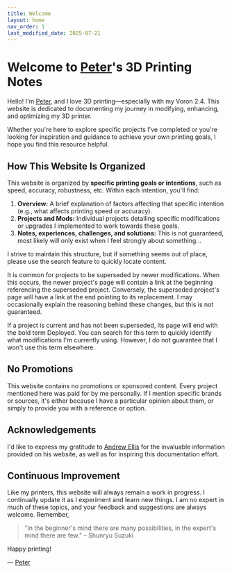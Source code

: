 ```yaml
---
title: Welcome
layout: home
nav_order: 1
last_modified_date: 2025-07-21
---
```


# Welcome to [Peter](https://peterxqc.github.io/)'s 3D Printing Notes

Hello! I'm [Peter](https://peterxqc.github.io/), and I love 3D printing—especially with my Voron 2.4. This website is dedicated to documenting my journey in modifying, enhancing, and optimizing my 3D printer.

Whether you're here to explore specific projects I've completed or you're looking for inspiration and guidance to achieve your own printing goals, I hope you find this resource helpful.

## How This Website Is Organized

This website is organized by **specific printing goals or intentions**, such as speed, accuracy, robustness, etc. Within each intention, you'll find:

1. **Overview:** A brief explanation of factors affecting that specific intention (e.g., what affects printing speed or accuracy).
2. **Projects and Mods:** Individual projects detailing specific modifications or upgrades I implemented to work towards these goals.
3. **Notes, experiences, challenges, and solutions:** This is not guaranteed, most likely will only exist when I feel strongly about something...

I strive to maintain this structure, but if something seems out of place, please use the search feature to quickly locate content.

It is common for projects to be superseded by newer modifications. When this occurs, the newer project's page will contain a link at the beginning referencing the superseded project. Conversely, the superseded project's page will have a link at the end pointing to its replacement. I may occasionally explain the reasoning behind these changes, but this is not guaranteed.

If a project is current and has not been superseded, its page will end with the bold term Deployed. You can search for this term to quickly identify what modifications I'm currently using. However, I do not guarantee that I won't use this term elsewhere.

## No Promotions

This website contains no promotions or sponsored content. Every project mentioned here was paid for by me personally. If I mention specific brands or sources, it's either because I have a particular opinion about them, or simply to provide you with a reference or option.

## Acknowledgements

I'd like to express my gratitude to [Andrew Ellis](https://ellis3dp.com) for the invaluable information provided on his website, as well as for inspiring this documentation effort.

## Continuous Improvement

Like my printers, this website will always remain a work in progress. I continually update it as I experiment and learn new things. I am no expert in much of these topics, and your feedback and suggestions are always welcome. Remember,

> "In the beginner's mind there are many possibilities, in the expert's mind there are few." – Shunryu Suzuki

Happy printing!

— [Peter](https://peterxqc.github.io/)

